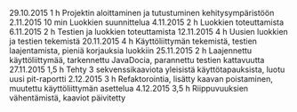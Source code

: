 29.10.2015	1 h		Projektin aloittaminen ja tutustuminen kehitysympäristöön
2.11.2015	10 min	Luokkien suunnittelua
4.11.2015	2 h		Luokkien toteuttamista
6.11.2015	2 h		Testien ja luokkien toteuttamista
12.11.2015	4 h		Uusien luokkien ja testien tekemistä
20.11.2015	4 h		Käyttöliittymän tekemistä, testien laajentamista, pieniä korjauksia luokkiin
25.11.2015	2 h		Laajennettu käyttöliittymää, tarkennettu JavaDocia, parannettu testien kattavuutta
27.11.2015	1,5 h		Tehty 3 sekvenssikaaviota yleisistä käyttötapauksista, luotu uusi pit-raportti
2.12.2015	3 h		Refaktorointia, lisätty kaavan poistaminen, muutettu käyttöliittymän asettelua
4.12.2015	3,5 h		Riippuvuuksien vähentämistä, kaaviot päivitetty